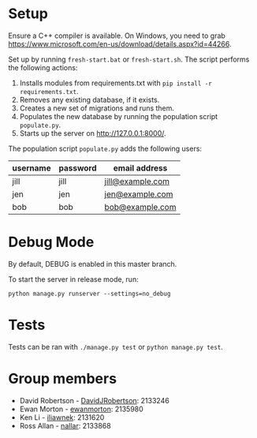 # Setup

Ensure a C++ compiler is available. On Windows, you need to grab https://www.microsoft.com/en-us/download/details.aspx?id=44266.

Set up by running `fresh-start.bat` or `fresh-start.sh`. The script performs the following actions:

1. Installs modules from requirements.txt with `pip install -r requirements.txt`.
2. Removes any existing database, if it exists.
3. Creates a new set of migrations and runs them.
4. Populates the new database by running the population script `populate.py`.
5. Starts up the server on http://127.0.0.1:8000/.

The population script `populate.py` adds the following users:

| username | password | email address    |
| -------- | -------- | ---------------- |
| jill     | jill     | jill@example.com |
| jen      | jen      | jen@example.com  |
| bob      | bob      | bob@example.com  |

# Debug Mode

By default, DEBUG is enabled in this master branch.

To start the server in release mode, run:

`python manage.py runserver --settings=no_debug`

# Tests

Tests can be ran with `./manage.py test` or `python manage.py test`.

# Group members

- David Robertson - [DavidJRobertson](https://github.com/DavidJRobertson): 2133246
- Ewan Morton - [ewanmorton](https://github.com/ewanmorton): 2135980
- Ken Li - [iliawnek](https://github.com/iliawnek): 2131620
- Ross Allan - [nallar](https://github.com/nallar): 2133868
